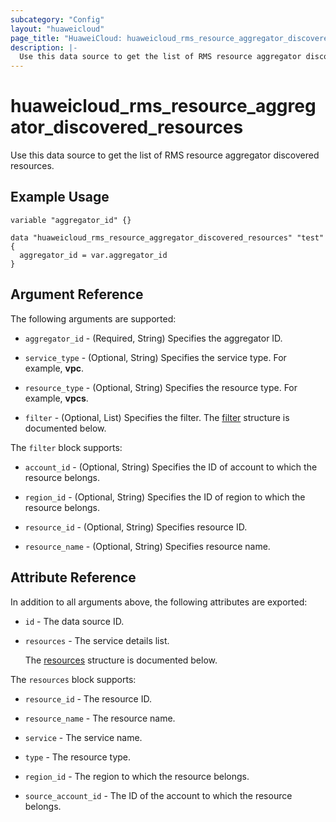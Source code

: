 ```yaml
---
subcategory: "Config"
layout: "huaweicloud"
page_title: "HuaweiCloud: huaweicloud_rms_resource_aggregator_discovered_resources"
description: |-
  Use this data source to get the list of RMS resource aggregator discovered resources.
---
```


# huaweicloud_rms_resource_aggregator_discovered_resources

Use this data source to get the list of RMS resource aggregator discovered resources.

## Example Usage

```hcl
variable "aggregator_id" {}

data "huaweicloud_rms_resource_aggregator_discovered_resources" "test" {
  aggregator_id = var.aggregator_id
}
```

## Argument Reference

The following arguments are supported:

* `aggregator_id` - (Required, String) Specifies the aggregator ID.

* `service_type` - (Optional, String) Specifies the service type. For example, **vpc**.

* `resource_type` - (Optional, String) Specifies the resource type. For example, **vpcs**.

* `filter` - (Optional, List) Specifies the filter. The [filter](#filter) structure is documented below.

<a name="filter"></a>
The `filter` block supports:

* `account_id` - (Optional, String) Specifies the ID of account to which the resource belongs.

* `region_id` - (Optional, String) Specifies the ID of region to which the resource belongs.

* `resource_id` - (Optional, String) Specifies resource ID.

* `resource_name` - (Optional, String) Specifies resource name.

## Attribute Reference

In addition to all arguments above, the following attributes are exported:

* `id` - The data source ID.

* `resources` - The service details list.

  The [resources](#resources) structure is documented below.

<a name="resources"></a>
The `resources` block supports:

* `resource_id` - The resource ID.

* `resource_name` - The resource name.

* `service` - The service name.

* `type` - The resource type.

* `region_id` - The region to which the resource belongs.

* `source_account_id` - The ID of the account to which the resource belongs.
